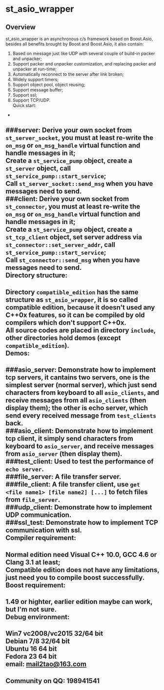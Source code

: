 st_asio_wrapper
===============
Overview
-
st_asio_wrapper is an asynchronous c/s framework based on Boost.Asio, besides all benefits brought by Boost and Boost.Asio, it also contain: </br>
1. Based on message just like UDP with several couple of build-in packer and unpacker;</br>
2. Support packer and unpacker customization, and replacing packer and unpacker at run-time;</br>
3. Automatically reconnect to the server after link broken;</br>
4. Widely support timers;</br>
5. Support object pool, object reusing;</br>
6. Support message buffer;</br>
7. Support ssl;</br>
8. Support TCP/UDP.</br>
Quick start:
-
###server:
Derive your own socket from `st_server_socket`, you must at least re-write the `on_msg` or `on_msg_handle` virtual function and handle messages in it;</br>
Create a `st_service_pump` object, create a `st_server` object, call `st_service_pump::start_service`;</br>
Call `st_server_socket::send_msg` when you have messages need to send.</br>
###client:
Derive your own socket from `st_connector`, you must at least re-write the `on_msg` or `on_msg_handle` virtual function and handle messages in it;</br>
Create a `st_service_pump` object, create a `st_tcp_client` object, set server address via `st_connector::set_server_addr`, call `st_service_pump::start_service`;</br>
Call `st_connector::send_msg` when you have messages need to send.</br>
Directory structure:
-
Directory `compatible_edition` has the same structure as `st_asio_wrapper`, it is so called compatible edition, because it doesn't used any C++0x features, so it can be compiled by old compilers which don't support C++0x.</br>
All source codes are placed in directory `include`, other directories hold demos (except `compatible_edition`).</br>
Demos:
-
###asio_server:
Demonstrate how to implement tcp servers, it cantains two servers, one is the simplest server (normal server), which just send characters from keyboard to all `asio_clients`, and receive messages from all `asio_clients` (then display them); the other is echo server, which send every received message from `test_clients` back.</br>
###asio_client:
Demonstrate how to implement tcp client, it simply send characters from keyboard to `asio_server`, and receive messages from `asio_server` (then display them).</br>
###test_client:
Used to test the performance of `echo server`.</br>
###file_server:
A file transfer server.</br>
###file_client:
A file transfer client, use `get <file name1> [file name2] [...]` to fetch files from `file_server`.</br>
###udp_client:
Demonstrate how to implement UDP communication.</br>
###ssl_test:
Demonstrate how to implement TCP communication with ssl.</br>
Compiler requirement:
-
Normal edition need Visual C++ 10.0, GCC 4.6 or Clang 3.1 at least;</br>
Compatible edition does not have any limitations, just need you to compile boost successfully.</br>
Boost requirement:
-
1.49 or highter, earlier edition maybe can work, but I'm not sure.</br>
Debug environment:
-
Win7 vc2008/vc2015 32/64 bit</br>
Debian 7/8 32/64 bit</br>
Ubuntu 16 64 bit</br>
Fedora 23 64 bit</br>
email: mail2tao@163.com
-
Community on QQ: 198941541
-
